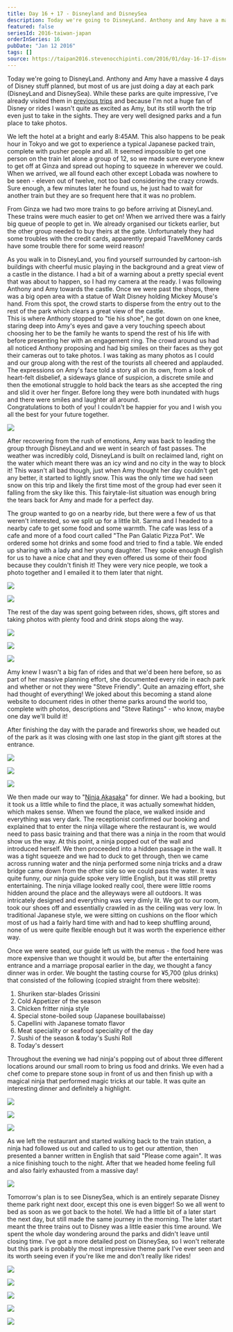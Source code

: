 ```yaml
---
title: Day 16 + 17 - Disneyland and DisneySea
description: Today we're going to DisneyLand. Anthony and Amy have a massive 4 days of Disney stuff planned, but most of us are just doing a day at each ...
featured: false
seriesId: 2016-taiwan-japan
orderInSeries: 16
pubDate: "Jan 12 2016"
tags: []
source: https://taipan2016.stevenocchipinti.com/2016/01/day-16-17-disneyland-and-disneysea.html
---
```


Today we're going to DisneyLand. Anthony and Amy have a massive 4 days of Disney stuff planned, but most of us are just doing a day at each park (DisneyLand and DisneySea). While these parks are quite impressive, I've already visited them in [previous trips](http://blog.stevenocchipinti.com/travel) and because I'm not a huge fan of Disney or rides I wasn't quite as excited as Amy, but its still worth the trip even just to take in the sights. They are very well designed parks and a fun place to take photos.

We left the hotel at a bright and early 8:45AM. This also happens to be peak hour in Tokyo and we got to experience a typical Japanese packed train, complete with pusher people and all. It seemed impossible to get one person on the train let alone a group of 12, so we made sure everyone knew to get off at Ginza and spread out hoping to squeeze in wherever we could.  
When we arrived, we all found each other except Lobada was nowhere to be seen - eleven out of twelve, not too bad considering the crazy crowds. Sure enough, a few minutes later he found us, he just had to wait for another train but they are so frequent here that it was no problem.

From Ginza we had two more trains to go before arriving at DisneyLand. These trains were much easier to get on! When we arrived there was a fairly big queue of people to get in. We already organised our tickets earlier, but the other group needed to buy theirs at the gate. Unfortunately they had some troubles with the credit cards, apparently prepaid TravelMoney cards have some trouble there for some weird reason!

As you walk in to DisneyLand, you find yourself surrounded by cartoon-ish buildings with cheerful music playing in the background and a great view of a castle in the distance. I had a bit of a warning about a pretty special event that was about to happen, so I had my camera at the ready. I was following Anthony and Amy towards the castle. Once we were past the shops, there was a big open area with a statue of Walt Disney holding Mickey Mouse's hand. From this spot, the crowd starts to disperse from the entry out to the rest of the park which clears a great view of the castle.  
This is where Anthony stopped to "tie his shoe", he got down on one knee, staring deep into Amy's eyes and gave a very touching speech about choosing her to be the family he wants to spend the rest of his life with before presenting her with an engagement ring. The crowd around us had all noticed Anthony proposing and had big smiles on their faces as they got their cameras out to take photos. I was taking as many photos as I could and our group along with the rest of the tourists all cheered and applauded. The expressions on Amy's face told a story all on its own, from a look of heart-felt disbelief, a sideways glance of suspicion, a discrete smile and then the emotional struggle to hold back the tears as she accepted the ring and slid it over her finger. Before long they were both inundated with hugs and there were smiles and laughter all around.  
Congratulations to both of you! I couldn't be happier for you and I wish you all the best for your future together.

[![](https://2.bp.blogspot.com/-l3JbRPEbgHE/VyX2u6AjPbI/AAAAAAAAFkQ/v-ufXaWcfwILVbdvRa-0UzkAWHL5yh4HACLcB/s320/Proposal.gif)](https://2.bp.blogspot.com/-l3JbRPEbgHE/VyX2u6AjPbI/AAAAAAAAFkQ/v-ufXaWcfwILVbdvRa-0UzkAWHL5yh4HACLcB/s1600/Proposal.gif)

After recovering from the rush of emotions, Amy was back to leading the group through DisneyLand and we went in search of fast passes. The weather was incredibly cold, DisneyLand is built on reclaimed land, right on the water which meant there was an icy wind and no city in the way to block it! This wasn't all bad though, just when Amy thought her day couldn't get any better, it started to lightly snow. This was the only time we had seen snow on this trip and likely the first time most of the group had ever seen it falling from the sky like this. This fairytale-list situation was enough bring the tears back for Amy and made for a perfect day.

The group wanted to go on a nearby ride, but there were a few of us that weren't interested, so we split up for a little bit. Sarma and I headed to a nearby cafe to get some food and some warmth. The cafe was less of a cafe and more of a food court called "The Pan Galatic Pizza Pot". We ordered some hot drinks and some food and tried to find a table. We ended up sharing with a lady and her young daughter. They spoke enough English for us to have a nice chat and they even offered us some of their food because they couldn't finish it! They were very nice people, we took a photo together and I emailed it to them later that night.

[![](https://2.bp.blogspot.com/-zU_06nJbLQA/Vp3vyw1aydI/AAAAAAAAFEw/c2kjS9pEnV4H_Vr5GuF3yndxiOrlFfqXwCKgB/s320/20160112_120036.jpg)](https://2.bp.blogspot.com/-zU_06nJbLQA/Vp3vyw1aydI/AAAAAAAAFEw/c2kjS9pEnV4H_Vr5GuF3yndxiOrlFfqXwCKgB/s1600/20160112_120036.jpg)

[![](https://1.bp.blogspot.com/-0_WYRRYwjZs/Vp3vy-oiGtI/AAAAAAAAFE0/BKW9h3-xmhoagd_obH7uff6TBXnq629sQCKgB/s320/20160112_113939.jpg)](https://1.bp.blogspot.com/-0_WYRRYwjZs/Vp3vy-oiGtI/AAAAAAAAFE0/BKW9h3-xmhoagd_obH7uff6TBXnq629sQCKgB/s1600/20160112_113939.jpg)

[](https://photos.google.com/photo/AF1QipOdhGtFLLiEaPhto2HwpcW60zYvFxs21-P1NW0i)The rest of the day was spent going between rides, shows, gift stores and taking photos with plenty food and drink stops along the way.

[![](https://3.bp.blogspot.com/-y5suIq4rc70/Vp3vy1mi4FI/AAAAAAAAFE0/t9YRzZiyg186voaz0hHaZ9ajAxgR9eqCACKgB/s320/20160112_143424.jpg)](https://3.bp.blogspot.com/-y5suIq4rc70/Vp3vy1mi4FI/AAAAAAAAFE0/t9YRzZiyg186voaz0hHaZ9ajAxgR9eqCACKgB/s1600/20160112_143424.jpg)

[![](https://2.bp.blogspot.com/-VyB-k8CwUb4/Vp3vy9MvLnI/AAAAAAAAFEw/nV8gUzHIKWIpkuMhfXMYP23XHGfFgd45gCKgB/s320/20160112_152647.jpg)](https://2.bp.blogspot.com/-VyB-k8CwUb4/Vp3vy9MvLnI/AAAAAAAAFEw/nV8gUzHIKWIpkuMhfXMYP23XHGfFgd45gCKgB/s1600/20160112_152647.jpg)

[![](https://4.bp.blogspot.com/--CsAsj7ucTw/Vp3vy-7BxVI/AAAAAAAAFE0/d7Rkp5OJUkcxH8MWPMkaz7FNA6yMjH6awCKgB/s320/20160112_161427.jpg)](https://4.bp.blogspot.com/--CsAsj7ucTw/Vp3vy-7BxVI/AAAAAAAAFE0/d7Rkp5OJUkcxH8MWPMkaz7FNA6yMjH6awCKgB/s1600/20160112_161427.jpg)

Amy knew I wasn't a big fan of rides and that we'd been here before, so as part of her massive planning effort, she documented every ride in each park and whether or not they were "Steve Friendly". Quite an amazing effort, she had thought of everything! We joked about this becoming a stand alone website to document rides in other theme parks around the world too, complete with photos, descriptions and "Steve Ratings" - who know, maybe one day we'll build it!

After finishing the day with the parade and fireworks show, we headed out of the park as it was closing with one last stop in the giant gift stores at the entrance.

[![](https://1.bp.blogspot.com/-PgTaNIPDmVA/Vp3vy1uGmMI/AAAAAAAAFE0/Bn6O2M2E964MZmbVVSPDN_K8y09UcIxmwCKgB/s320/20160112_175000.jpg)](https://1.bp.blogspot.com/-PgTaNIPDmVA/Vp3vy1uGmMI/AAAAAAAAFE0/Bn6O2M2E964MZmbVVSPDN_K8y09UcIxmwCKgB/s1600/20160112_175000.jpg)

[![](https://3.bp.blogspot.com/-z6EoBCisGzg/Vp3vy5nALgI/AAAAAAAAFE0/efwppyg7prYziZWBbx6oc1smZ7FrC5cNwCKgB/s320/20160112_175240.jpg)](https://3.bp.blogspot.com/-z6EoBCisGzg/Vp3vy5nALgI/AAAAAAAAFE0/efwppyg7prYziZWBbx6oc1smZ7FrC5cNwCKgB/s1600/20160112_175240.jpg)

[![](https://3.bp.blogspot.com/-Jtdvz5RnTY4/Vp3vy_5qwfI/AAAAAAAAFE0/a79B_sP75-QUFyiZ-127YMwq1i4alMH6wCKgB/s320/20160112_185908.jpg)](https://3.bp.blogspot.com/-Jtdvz5RnTY4/Vp3vy_5qwfI/AAAAAAAAFE0/a79B_sP75-QUFyiZ-127YMwq1i4alMH6wCKgB/s1600/20160112_185908.jpg)

We then made our way to "[Ninja Akasaka](http://www.ninjaakasaka.com/)" for dinner. We had a booking, but it took us a little while to find the place, it was actually somewhat hidden, which makes sense. When we found the place, we walked inside and everything was very dark. The receptionist confirmed our booking and explained that to enter the ninja village where the restaurant is, we would need to pass basic training and that there was a ninja in the room that would show us the way. At this point, a ninja popped out of the wall and introduced herself. We then proceeded into a hidden passage in the wall. It was a tight squeeze and we had to duck to get through, then we came across running water and the ninja performed some ninja tricks and a draw bridge came down from the other side so we could pass the water. It was quite funny, our ninja guide spoke very little English, but it was still pretty entertaining. The ninja village looked really cool, there were little rooms hidden around the place and the alleyways were all outdoors. It was intricately designed and everything was very dimly lit. We got to our room, took our shoes off and essentially crawled in as the ceiling was very low. In traditional Japanese style, we were sitting on cushions on the floor which most of us had a fairly hard time with and had to keep shuffling around, none of us were quite flexible enough but it was worth the experience either way.

Once we were seated, our guide left us with the menus - the food here was more expensive than we thought it would be, but after the entertaining entrance and a marriage proposal earlier in the day, we thought a fancy dinner was in order. We bought the tasting course for ¥5,700 (plus drinks) that consisted of the following (copied straight from there website):

1.  Shuriken star-blades Grissini
2.  Cold Appetizer of the season
3.  Chicken fritter ninja style
4.  Special stone-boiled soup (Japanese bouillabaisse)
5.  Capellini with Japanese tomato flavor
6.  Meat speciality or seafood speciality of the day
7.  Sushi of the season & today's Sushi Roll
8.  Today's dessert

Throughout the evening we had ninja's popping out of about three different locations around our small room to bring us food and drinks. We even had a chef come to prepare stone soup in front of us and then finish up with a magical ninja that performed magic tricks at our table. It was quite an interesting dinner and definitely a highlight.

[![](https://3.bp.blogspot.com/-0O6HgkhgAuc/VyX7SfCDuQI/AAAAAAAAFkg/p-jufzDGPwcFMsgaWOPx-VHi0UMBJHA3QCLcB/s320/DSC_6234.jpg)](https://3.bp.blogspot.com/-0O6HgkhgAuc/VyX7SfCDuQI/AAAAAAAAFkg/p-jufzDGPwcFMsgaWOPx-VHi0UMBJHA3QCLcB/s1600/DSC_6234.jpg)

[![](https://3.bp.blogspot.com/-tZiWKUhE91A/VyX7SR-rzSI/AAAAAAAAFkk/uuYP9eo4TdYgo7XIBDAH-urzj9KilQ69gCLcB/s320/DSC_6238.jpg)](https://3.bp.blogspot.com/-tZiWKUhE91A/VyX7SR-rzSI/AAAAAAAAFkk/uuYP9eo4TdYgo7XIBDAH-urzj9KilQ69gCLcB/s1600/DSC_6238.jpg)

[![](https://1.bp.blogspot.com/-zNeXlnkPjWE/VyX7QoPqqgI/AAAAAAAAFkc/OKJkMIE4HJQVKi7O-hR2aLsj5M9nILebgCLcB/s320/DSC_6252.jpg)](https://1.bp.blogspot.com/-zNeXlnkPjWE/VyX7QoPqqgI/AAAAAAAAFkc/OKJkMIE4HJQVKi7O-hR2aLsj5M9nILebgCLcB/s1600/DSC_6252.jpg)

As we left the restaurant and started walking back to the train station, a ninja had followed us out and called to us to get our attention, then presented a banner written in English that said "Please come again". It was a nice finishing touch to the night. After that we headed home feeling full and also fairly exhausted from a massive day!

[![](https://1.bp.blogspot.com/-SQNccpAk9K4/Vp3vy3KgYGI/AAAAAAAAFE0/zr9rX9jRuCAQE_XjiK7yl75_R4HYf4r0QCKgB/s320/20160112_225406.jpg)](https://1.bp.blogspot.com/-SQNccpAk9K4/Vp3vy3KgYGI/AAAAAAAAFE0/zr9rX9jRuCAQE_XjiK7yl75_R4HYf4r0QCKgB/s1600/20160112_225406.jpg)

Tomorrow's plan is to see DisneySea, which is an entirely separate Disney theme park right next door, except this one is even bigger! So we all went to bed as soon as we got back to the hotel. We had a little bit of a later start the next day, but still made the same journey in the morning. The later start meant the three trains out to Disney was a little easier this time around. We spent the whole day wondering around the parks and didn't leave until closing time. I've got a more detailed post on DisneySea, so I won't reiterate but this park is probably the most impressive theme park I've ever seen and its worth seeing even if you're like me and don't really like rides!

[![](https://3.bp.blogspot.com/-FUkvsFXu7vw/Vp3vy4nEGSI/AAAAAAAAFEw/NrqMGKmbspgZBqpQUBFTA8WYlogaLk8ZQCKgB/s320/20160113_100207.jpg)](https://3.bp.blogspot.com/-FUkvsFXu7vw/Vp3vy4nEGSI/AAAAAAAAFEw/NrqMGKmbspgZBqpQUBFTA8WYlogaLk8ZQCKgB/s1600/20160113_100207.jpg)

[![](https://2.bp.blogspot.com/-018IEtF6a-I/Vp3vy4LLEOI/AAAAAAAAFE0/4rMhfROY-jgV_kzkzS0djzystFbcQfOpgCKgB/s320/20160113_120919.jpg)](https://2.bp.blogspot.com/-018IEtF6a-I/Vp3vy4LLEOI/AAAAAAAAFE0/4rMhfROY-jgV_kzkzS0djzystFbcQfOpgCKgB/s1600/20160113_120919.jpg)

[![](https://1.bp.blogspot.com/-yqeT6qifbSU/Vp3vy2ckYKI/AAAAAAAAFE0/DUHhTOBGpQcaftB4gGUcT7Qdgldzc_PWQCKgB/s320/20160113_135108.jpg)](https://1.bp.blogspot.com/-yqeT6qifbSU/Vp3vy2ckYKI/AAAAAAAAFE0/DUHhTOBGpQcaftB4gGUcT7Qdgldzc_PWQCKgB/s1600/20160113_135108.jpg)

[![](https://4.bp.blogspot.com/-z_FJptRC3S4/Vp3vy46Nf0I/AAAAAAAAFE0/ynLKbvPzp9g8x7kiTg8Ew0uPbgQttboMQCKgB/s320/20160113_151219.jpg)](https://4.bp.blogspot.com/-z_FJptRC3S4/Vp3vy46Nf0I/AAAAAAAAFE0/ynLKbvPzp9g8x7kiTg8Ew0uPbgQttboMQCKgB/s1600/20160113_151219.jpg)

[![](https://3.bp.blogspot.com/-W3W6a63JjNg/Vp3vy3w19kI/AAAAAAAAFE0/D5gfaJwcSUAOZ8iR6pxZQe7VGd2c18DIACKgB/s320/20160113_112328.jpg)](https://3.bp.blogspot.com/-W3W6a63JjNg/Vp3vy3w19kI/AAAAAAAAFE0/D5gfaJwcSUAOZ8iR6pxZQe7VGd2c18DIACKgB/s1600/20160113_112328.jpg)
